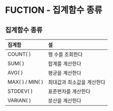 # FUCTION - 집계함수 종류

## 집계함수 종류

| 집계함 | 설 |
| :--- | :--- |
| COUNT\( \) | 행 수를 조회한다 |
| SUM\( \) | 합계를 계산한다 |
| AVG\( \) | 평균을 계산한다 |
| MAX\( \) / MIN\( \) | 최대값과 최소값을 계산한다 |
| STDDEV\( \) | 표준편차를 계산한다 |
| VARIAN\( \) | 분산을 계산한다 |

